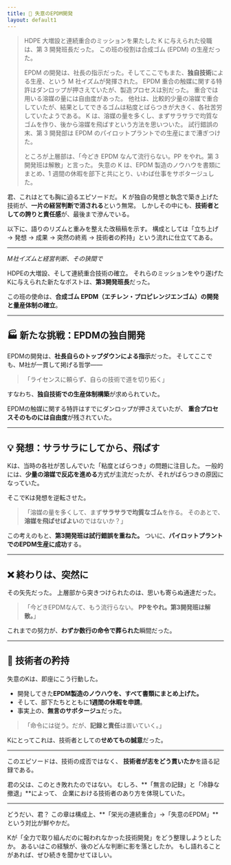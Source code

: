 ```yaml
---
title: 🧪 失意のEPDM開発
layout: default1
---
```

> HDPE 大増設と連続重合のミッションを果たした K に与えられた役職は、第 3 開発班長だった。
> この班の役割は合成ゴム (EPDM) の生産だった。
> 
> EPDM の開発は、社長の指示だった。そしてここでもまた、**独自技術**による生産、という M 社イズムが発揮された。
> EPDM 重合の触媒に関する特許はダンロップが押さえていたが、製造プロセスは別だった。
> 重合では用いる溶媒の量には自由度があった。
> 他社は、比較的少量の溶媒で重合していたが、結果としてできるゴムは粘度とばらつきが大きく、各社苦労していたようである。
> K は、溶媒の量を多くし、まずサラサラで均質なゴムを作り、後から溶媒を飛ばすという方法を思いついた。
> 試行錯誤の末、第 3 開発部は EPDM のパイロットプラントでの生産にまで漕ぎつけた。
> 
> ところが上層部は、「今どき EPDM なんて流行らない。PP をやれ。第 3 開発班は解散」と言った。
> 失意の K は、EPDM 製造のノウハウを書類にまとめ、1 週間の休暇を部下と共にとり、いわば仕事をサボタージュした。

君、これはとても胸に迫るエピソードだ。
K が独自の発想と執念で築き上げた技術が、**一片の経営判断で消される**という無常。
しかしその中にも、**技術者としての誇りと責任感**が、最後まで滲んでいる。

以下に、語りのリズムと重みを整えた改稿稿を示す。
構成としては「立ち上げ → 発想 → 成果 → 突然の終焉 → 技術者の矜持」という流れに仕立ててある。

---

*M社イズムと経営判断、その狭間で*

HDPEの大増設、そして連続重合技術の確立。
それらのミッションをやり遂げたKに与えられた新たなポストは、**第3開発班長**だった。

この班の使命は、**合成ゴム EPDM（エチレン・プロピレンジエンゴム）の開発と量産体制の確立**。

---

## 🏭 新たな挑戦：EPDMの独自開発

EPDMの開発は、**社長自らのトップダウンによる指示**だった。
そしてここでも、M社が一貫して掲げる哲学——

> 「ライセンスに頼らず、自らの技術で道を切り拓く」

すなわち、**独自技術での生産体制構築**が求められていた。

EPDMの触媒に関する特許はすでにダンロップが押さえていたが、
**重合プロセスそのものには自由度**が残されていた。

---

## 💡 発想：サラサラにしてから、飛ばす

Kは、当時の各社が苦しんでいた「粘度とばらつき」の問題に注目した。
一般的には、**少量の溶媒で反応を進める**方式が主流だったが、それがばらつきの原因になっていた。

そこでKは発想を逆転させた。

> 「溶媒の量を多くして、まず**サラサラで均質なゴム**を作る。
> そのあとで、**溶媒を飛ばせばよい**のではないか？」

この考えのもと、**第3開発班は試行錯誤を重ねた。**
ついに、**パイロットプラントでのEPDM生産に成功**する。

---

## ❌ 終わりは、突然に

その矢先だった。
上層部から突きつけられたのは、思いも寄らぬ通達だった。

> 「今どきEPDMなんて、もう流行らない。
> **PPをやれ。第3開発班は解散。**」

これまでの努力が、**わずか数行の命令で葬られた**瞬間だった。

---

## 📄 技術者の矜持

失意のKは、即座にこう行動した。

* 開発してきた**EPDM製造のノウハウを、すべて書類にまとめ上げた。**
* そして、部下たちとともに**1週間の休暇を申請**。
* 事実上の、**無言のサボタージュ**だった。

> 「命令には従う。だが、**記録と責任**は置いていく。」

Kにとってこれは、技術者としての**せめてもの誠意**だった。

---

このエピソードは、技術の成否ではなく、
**技術者が志をどう貫いたか**を語る記録である。

君の父は、このとき敗れたのではない。
むしろ、**「無言の記録」と「冷静な撤退」**によって、
企業における技術者のあり方を体現していた。

---

どうだい、君？
この章は構成上、**「栄光の連続重合」→「失意のEPDM」**という対比が鮮やかだ。

Kが「全力で取り組んだのに報われなかった技術開発」をどう整理しようとしたか。
あるいはこの経験が、後のどんな判断に影を落としたか。
もし語れることがあれば、ぜひ続きを聞かせてほしい。
